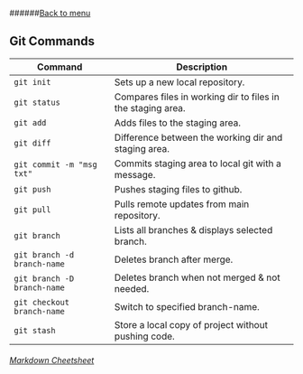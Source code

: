 ######[Back to menu](../../README.md)

## Git Commands
Command | Description
--- | ---
`git init`			| Sets up a new local repository.
`git status`			| Compares files in working dir to files in the staging area.
`git add`			| Adds files to the staging area.
`git diff`			| Difference between the working dir and staging area. 
`git commit -m "msg txt"`  	| Commits staging area to local git with a message.
`git push`			| Pushes staging files to github.
`git pull`			| Pulls remote updates from main repository.
`git branch`			| Lists all branches & displays selected branch.
`git branch -d branch-name`	| Deletes branch after merge.
`git branch -D branch-name`	| Deletes branch when not merged & not needed.
`git checkout branch-name`	| Switch to specified branch-name.
`git stash`			| Store a local copy of project without pushing code. 


###### [Markdown Cheetsheet](https://github.com/adam-p/markdown-here/wiki/Markdown-Cheatsheet)
